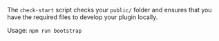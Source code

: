 The `check-start` script checks your `public/` folder and ensures that you have the required files to develop your plugin locally.

Usage:
    `npm run bootstrap`
